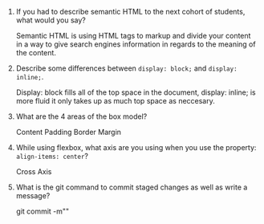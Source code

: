 1. If you had to describe semantic HTML to the next cohort of students, what would you say?

    Semantic HTML is using HTML tags to markup and divide your content in a way to give search engines information in regards to the meaning of the content.

2. Describe some differences between ```display: block;``` and ```display: inline;```.

    Display: block fills all of the top space in  the document, display: inline; is more fluid it only takes up as much top space as neccesary.

3. What are the 4 areas of the box model?

    Content
    Padding
    Border
    Margin

4. While using flexbox, what axis are you using when you use the property: ```align-items: center```?

    Cross Axis

5. What is the git command to commit staged changes as well as write a message? 

    git commit -m"<message>"